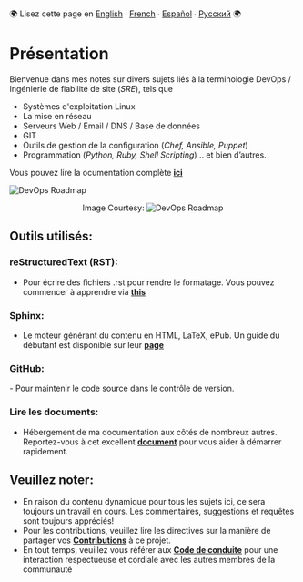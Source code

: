 :earth_africa: Lisez cette page en [English](../../README.md) ∙ [French](README_FR.md) ∙ [Español](../../global/ES/README_ES.md) ∙ [Русский](../../global/RU/README_RU.md) :earth_africa:

<h1> Présentation </h1>

Bienvenue dans mes notes sur divers sujets liés à la terminologie DevOps / Ingénierie de fiabilité de site (_SRE_), tels que
- Systèmes d'exploitation Linux
- La mise en réseau
- Serveurs Web / Email / DNS / Base de données
- GIT
- Outils de gestion de la configuration (_Chef, Ansible, Puppet_)
- Programmation (_Python, Ruby, Shell Scripting_) .. et bien d’autres.


Vous pouvez lire la ocumentation complète **[ici](https://devops-notes.readthedocs.io/en/latest)**

![DevOps Roadmap](https://roadmap.sh/roadmaps/devops.png) <p align="center">Image Courtesy: ![DevOps Roadmap](https://github.com/kamranahmedse/developer-roadmap#devops-roadmap)


<h2> Outils utilisés: </h2>

<h3> reStructuredText (RST): </h3>

- Pour écrire des fichiers .rst pour rendre le formatage. Vous pouvez commencer à apprendre via **[this](https://thomas-cokelaer.info/tutorials/sphinx/rest_syntax.html)**


<h3> Sphinx: </h3>

- Le moteur générant du contenu en HTML, LaTeX, ePub. Un guide du débutant est disponible sur leur **[page](http://www.sphinx-doc.org/en/master/index.html)**

<h3> GitHub: </h3>
- Pour maintenir le code source dans le contrôle de version.

<h3> Lire les documents: </h3>

- Hébergement de ma documentation aux côtés de nombreux autres. Reportez-vous à cet excellent **[document](http://docs.readthedocs.io/en/latest/getting_started.html)** pour vous aider à démarrer rapidement.


<h2> Veuillez noter: </h2>

- En raison du contenu dynamique pour tous les sujets ici, ce sera toujours un travail en cours. Les commentaires, suggestions et requêtes sont toujours appréciés!
- Pour les contributions, veuillez lire les directives sur la manière de partager vos **[Contributions](../../global/FR/Contributing_FR.md)** à ce projet.
- En tout temps, veuillez vous référer aux **[Code de conduite](../../global/FR/Code-Of-Conduct-FR.md)** pour une interaction respectueuse et cordiale avec les autres membres de la communauté
